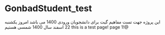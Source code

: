 # GonbadStudent_test
این پروژه جهت تست مفاهیم گیت برای دانشجویان ورودی 1400 می باشد
امروز یکشنبه 22 اسفند سال 1400 شمسی هستیم
this is a test page!
page 1!@
